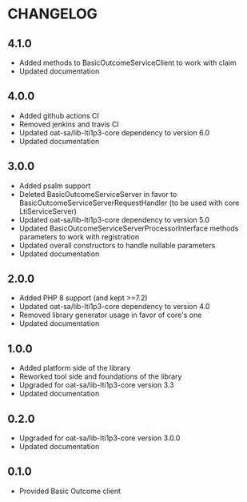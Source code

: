 CHANGELOG
=========

4.1.0
-----

* Added methods to BasicOutcomeServiceClient to work with claim
* Updated documentation

4.0.0
-----

* Added github actions CI
* Removed jenkins and travis CI
* Updated oat-sa/lib-lti1p3-core dependency to version 6.0
* Updated documentation

3.0.0
-----

* Added psalm support
* Deleted BasicOutcomeServiceServer in favor to BasicOutcomeServiceServerRequestHandler (to be used with core LtiServiceServer)
* Updated oat-sa/lib-lti1p3-core dependency to version 5.0
* Updated BasicOutcomeServiceServerProcessorInterface methods parameters to work with registration
* Updated overall constructors to handle nullable parameters
* Updated documentation

2.0.0
-----

* Added PHP 8 support (and kept >=7.2)
* Updated oat-sa/lib-lti1p3-core dependency to version 4.0
* Removed library generator usage in favor of core's one
* Updated documentation

1.0.0
-----

* Added platform side of the library
* Reworked tool side and foundations of the library
* Upgraded for oat-sa/lib-lti1p3-core version 3.3
* Updated documentation

0.2.0
-----

* Upgraded for oat-sa/lib-lti1p3-core version 3.0.0
* Updated documentation

0.1.0
-----

* Provided Basic Outcome client
